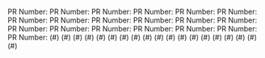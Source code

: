 PR Number: PR Number: PR Number: PR Number: PR Number: PR Number: PR Number: PR Number: PR Number: PR Number: PR Number: PR Number: PR Number: PR Number: PR Number: PR Number: PR Number: PR Number: PR Number:  (#) (#) (#) (#) (#) (#) (#) (#) (#) (#) (#) (#) (#) (#) (#) (#) (#) (#) (#)
